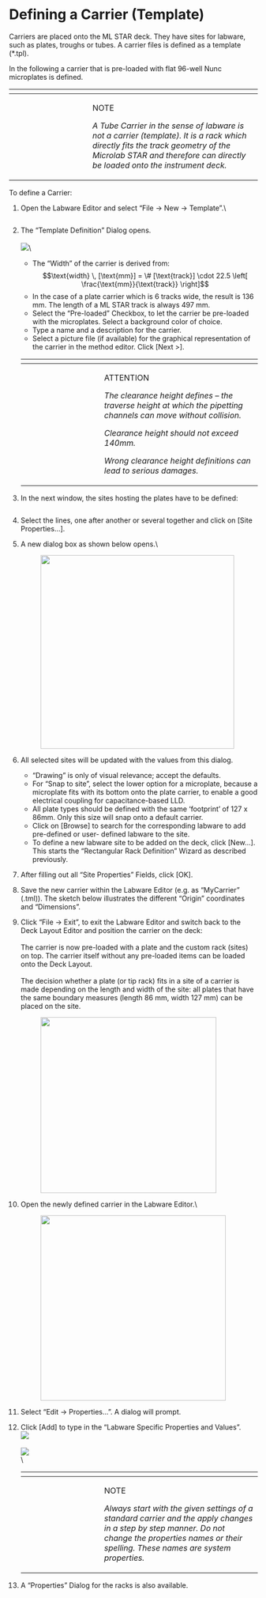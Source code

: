 # Defining a Carrier (Template)

Carriers are placed onto the ML STAR deck. They have sites for labware, such as plates, troughs or tubes. A carrier files is defined as a template (\*.tpl).

In the following a carrier that is pre-loaded with flat 96-well Nunc microplates is defined.

<table data-header-hidden><thead><tr><th width="145"></th><th></th></tr></thead><tbody><tr><td><img src="../../.gitbook/assets/image (10) (1) (1) (1) (1) (1) (1) (1) (1).png" alt="" data-size="original"></td><td><p>NOTE</p><p><em>A Tube Carrier in the sense of labware is not a carrier (template). It is a rack which directly fits the track geometry of the Microlab STAR and therefore can directly be loaded onto the instrument deck.</em></p></td></tr></tbody></table>

To define a Carrier:

1.  Open the Labware Editor and select “File -> New -> Template”.\


    <figure><img src="../../.gitbook/assets/image (28) (1).png" alt=""><figcaption></figcaption></figure>
2.  The “Template Definition” Dialog opens.\
    \
    ![](<../../.gitbook/assets/image (31) (1).png>)\


    * The “Width” of the carrier is derived from:\
      $$\text{width} \, [\text{mm}] = \# [\text{track}] \cdot 22.5 \left[ \frac{\text{mm}}{\text{track}} \right]$$
    * In the case of a plate carrier which is 6 tracks wide, the result is 136 mm. The length of a ML STAR track is always 497 mm.
    * Select the “Pre-loaded” Checkbox, to let the carrier be pre-loaded with the microplates. Select a background color of choice.
    * Type a name and a description for the carrier.
    * Select a picture file (if available) for the graphical representation of the carrier in the method editor. Click \[Next >].



    <table data-header-hidden><thead><tr><th width="145"></th><th></th></tr></thead><tbody><tr><td><img src="../../.gitbook/assets/image (9) (1) (1) (1) (1) (1) (1) (1) (1).png" alt="" data-size="original"></td><td><p>ATTENTION</p><p><em>The clearance height defines – the traverse height at which the pipetting channels can move without collision.</em></p><p><em>Clearance height should not exceed 140mm.</em></p><p><em>Wrong clearance height definitions can lead to serious damages.</em></p></td></tr></tbody></table>
3.  In the next window, the sites hosting the plates have to be defined:

    <figure><img src="../../.gitbook/assets/image (33) (1).png" alt=""><figcaption></figcaption></figure>
4. Select the lines, one after another or several together and click on \[Site Properties…].
5.  A new dialog box as shown below opens.\


    <figure><img src="../../.gitbook/assets/image (34) (1).png" alt="" width="392"><figcaption></figcaption></figure>
6. All selected sites will be updated with the values from this dialog.
   * “Drawing” is only of visual relevance; accept the defaults.
   * For “Snap to site”, select the lower option for a microplate, because a microplate fits with its bottom onto the plate carrier, to enable a good electrical coupling for capacitance-based LLD.
   * All plate types should be defined with the same ‘footprint’ of 127 x 86mm. Only this size will snap onto a default carrier.
   * Click on \[Browse] to search for the corresponding labware to add pre-defined or user- defined labware to the site.
   * To define a new labware site to be added on the deck, click \[New...]. This starts the “Rectangular Rack Definition” Wizard as described previously.
7. After filling out all “Site Properties” Fields, click \[OK].
8. Save the new carrier within the Labware Editor (e.g. as “MyCarrier” (.tml)). The sketch below illustrates the different “Origin” coordinates and “Dimensions”.
9.  Click “File -> Exit”, to exit the Labware Editor and switch back to the Deck Layout Editor and position the carrier on the deck:\
    \
    The carrier is now pre-loaded with a plate and the custom rack (sites) on top. The carrier itself without any pre-loaded items can be loaded onto the Deck Layout.\
    \
    The decision whether a plate (or tip rack) fits in a site of a carrier is made depending on the length and width of the site: all plates that have the same boundary measures (length 86 mm, width 127 mm) can be placed on the site.

    <figure><img src="../../.gitbook/assets/image (35) (1).png" alt="" width="356"><figcaption></figcaption></figure>
10. Open the newly defined carrier in the Labware Editor.\


    <figure><img src="../../.gitbook/assets/image (36) (1).png" alt="" width="375"><figcaption></figcaption></figure>
11. Select “Edit -> Properties...”. A dialog will prompt.
12. Click \[Add] to type in the “Labware Specific Properties and Values”.\
    ![](<../../.gitbook/assets/image (37) (1).png>)\
    \
    ![](<../../.gitbook/assets/image (39) (1).png>)\
    \


    <table data-header-hidden><thead><tr><th width="145"></th><th></th></tr></thead><tbody><tr><td><img src="../../.gitbook/assets/image (10) (1) (1) (1) (1) (1) (1) (1) (1).png" alt="" data-size="original"></td><td><p>NOTE</p><p><em>Always start with the given settings of a standard carrier and the apply changes in a step by step manner. Do not change the properties names or their spelling. These names are system properties.</em></p></td></tr></tbody></table>


13. A “Properties” Dialog for the racks is also available.
